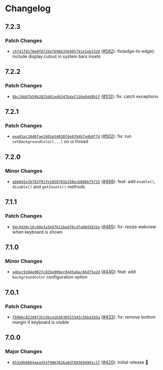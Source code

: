 # Changelog

## 7.2.3

### Patch Changes

- [`cbf41f8170e9f072847696b356995791e1eb3328`](https://github.com/capawesome-team/capacitor-plugins/commit/cbf41f8170e9f072847696b356995791e1eb3328) ([#582](https://github.com/capawesome-team/capacitor-plugins/pull/582)): fix(edge-to-edge): include display cutout in system bars insets

## 7.2.2

### Patch Changes

- [`0bc2bb87b59b2825d01ed6347b4af110a94d9b1f`](https://github.com/capawesome-team/capacitor-plugins/commit/0bc2bb87b59b2825d01ed6347b4af110a94d9b1f) ([#512](https://github.com/capawesome-team/capacitor-plugins/pull/512)): fix: catch exceptions

## 7.2.1

### Patch Changes

- [`eea01ec10d6fae1601e54830fde8394b7a4b0ffd`](https://github.com/capawesome-team/capacitor-plugins/commit/eea01ec10d6fae1601e54830fde8394b7a4b0ffd) ([#502](https://github.com/capawesome-team/capacitor-plugins/pull/502)): fix: run `setBackgroundColor(...)` on ui thread

## 7.2.0

### Minor Changes

- [`abb0d1e3b783f91fe1858701b258ecb886b75f15`](https://github.com/capawesome-team/capacitor-plugins/commit/abb0d1e3b783f91fe1858701b258ecb886b75f15) ([#498](https://github.com/capawesome-team/capacitor-plugins/pull/498)): feat: add `enable()`, `disable()` and `getInsets()` methods

## 7.1.1

### Patch Changes

- [`94c8d30c16c88e3a3497811bed78cd7a0045831e`](https://github.com/capawesome-team/capacitor-plugins/commit/94c8d30c16c88e3a3497811bed78cd7a0045831e) ([#485](https://github.com/capawesome-team/capacitor-plugins/pull/485)): fix: resize webview when keyboard is shown

## 7.1.0

### Minor Changes

- [`a4bec9104e0827c82be80bec0445a6ac66d75e2d`](https://github.com/capawesome-team/capacitor-plugins/commit/a4bec9104e0827c82be80bec0445a6ac66d75e2d) ([#440](https://github.com/capawesome-team/capacitor-plugins/pull/440)): feat: add `backgroundColor` configuration option

## 7.0.1

### Patch Changes

- [`f6986c82208f2b15bce1b5830553343c5bbd165a`](https://github.com/capawesome-team/capacitor-plugins/commit/f6986c82208f2b15bce1b5830553343c5bbd165a) ([#433](https://github.com/capawesome-team/capacitor-plugins/pull/433)): fix: remove bottom margin if keyboard is visible

## 7.0.0

### Major Changes

- [`853a9b0664aea454f9863626a0d7093694901c1f`](https://github.com/capawesome-team/capacitor-plugins/commit/853a9b0664aea454f9863626a0d7093694901c1f) ([#420](https://github.com/capawesome-team/capacitor-plugins/pull/420)): Initial release 🎉
